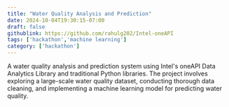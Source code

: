 ```yaml
---
title: "Water Quality Analysis and Prediction"
date: 2024-10-04T19:30:15-07:00
draft: false
githublink: https://github.com/rahulg202/Intel-oneAPI
tags: ['hackathon','machine learning']
category: ['hackathon']
---
```

A water quality analysis and prediction system using Intel's oneAPI Data Analytics Library and traditional Python libraries. The project involves exploring a large-scale water quality dataset, conducting thorough data cleaning, and implementing a machine learning model for predicting water quality.

